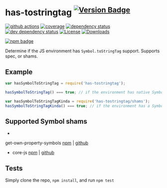 # has-tostringtag <sup>[![Version Badge][2]][1]</sup>

[![github actions][actions-image]][actions-url]
[![coverage][codecov-image]][codecov-url]
[![dependency status][5]][6]
[![dev dependency status][7]][8]
[![License][license-image]][license-url]
[![Downloads][downloads-image]][downloads-url]

[![npm badge][11]][1]

Determine if the JS environment has `Symbol.toStringTag` support. Supports spec, or shams.

## Example

```js
var hasSymbolToStringTag = require('has-tostringtag');

hasSymbolToStringTag() === true; // if the environment has native Symbol.toStringTag support. Not polyfillable, not forgeable.

var hasSymbolToStringTagKinda = require('has-tostringtag/shams');
hasSymbolToStringTagKinda() === true; // if the environment has a Symbol.toStringTag sham that mostly follows the spec.
```

## Supported Symbol shams

-
get-own-property-symbols [npm](https://www.npmjs.com/package/get-own-property-symbols) | [github](https://github.com/WebReflection/get-own-property-symbols)
- core-js [npm](https://www.npmjs.com/package/core-js) | [github](https://github.com/zloirock/core-js)

## Tests

Simply clone the repo, `npm install`, and run `npm test`

[1]: https://npmjs.org/package/has-tostringtag

[2]: https://versionbadg.es/inspect-js/has-tostringtag.svg

[5]: https://david-dm.org/inspect-js/has-tostringtag.svg

[6]: https://david-dm.org/inspect-js/has-tostringtag

[7]: https://david-dm.org/inspect-js/has-tostringtag/dev-status.svg

[8]: https://david-dm.org/inspect-js/has-tostringtag#info=devDependencies

[11]: https://nodei.co/npm/has-tostringtag.png?downloads=true&stars=true

[license-image]: https://img.shields.io/npm/l/has-tostringtag.svg

[license-url]: LICENSE

[downloads-image]: https://img.shields.io/npm/dm/has-tostringtag.svg

[downloads-url]: https://npm-stat.com/charts.html?package=has-tostringtag

[codecov-image]: https://codecov.io/gh/inspect-js/has-tostringtag/branch/main/graphs/badge.svg

[codecov-url]: https://app.codecov.io/gh/inspect-js/has-tostringtag/

[actions-image]: https://img.shields.io/endpoint?url=https://github-actions-badge-u3jn4tfpocch.runkit.sh/inspect-js/has-tostringtag

[actions-url]: https://github.com/inspect-js/has-tostringtag/actions
